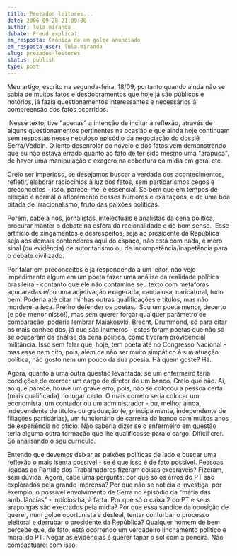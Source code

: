 ```yaml
---
title: Prezados leitores...
date: 2006-09-28 21:00:00
author: lula.miranda
debate: Freud explica?
em_resposta: Crônica de um golpe anunciado
em_resposta_user: lula.miranda
slug: prezados-leitores
status: publish 
type: post
---
```


Meu artigo, escrito na segunda-feira, 18/09, portanto quando ainda não se sabia de muitos fatos e desdobramentos que hoje já são públicos e notórios, já fazia questionamentos interessantes e necessários à compreensão dos fatos ocorridos.


 Nesse texto, tive "apenas" a intenção de incitar à reflexão, através de alguns questionamentos pertinentes na ocasião e que ainda hoje continuam sem respostas nesse nebuloso episódio da negociação do dossiê Serra/Vedoin. O lento desenrolar do novelo e dos fatos vem demonstrando que eu não estava errado quanto ao fato de ter sido mesmo uma "arapuca", de haver uma manipulação e exagero na cobertura da mídia em geral etc. 


Creio ser imperioso, se desejamos buscar a verdade dos acontecimentos, refletir, elaborar raciocínios à luz dos fatos, sem partidarismos cegos e preconceitos - isso, parece-me, é essencial. Se bem que em tempos de eleição é normal o afloramento desses humores e exaltações, e de uma boa pitada de irracionalismo, fruto das paixões políticas. 


Porém, cabe a nós, jornalistas, intelectuais e analistas da cena política, procurar manter o debate na esfera da racionalidade e do bom senso.  Esse artifício de xingamentos e desrespeitos, seja ao presidente da República seja aos demais contendores aqui do espaço, não está com nada, é mero sinal (ou evidência) de autoritarismo ou de incompetência/inapetência para o debate civilizado. 


  
Por falar em preconceitos e já respondendo a um leitor, não vejo impedimento algum em um poeta fazer uma análise da realidade política brasileira - contanto que ele não contamine seu texto com metáforas açucaradas e/ou uma adjetivação exagerada, caudalosa, caricatural, tudo bem. Poderia até citar minhas outras qualificações e títulos, mas não morderei a isca. Prefiro defender os poetas.  Sou um poeta menor, decerto (e põe menor nisso!), mas sem querer forçar qualquer parâmetro de comparação, poderia lembrar Maiakosvki, Brecht, Drummond, só para citar os mais conhecidos, já que são inúmeros - estes foram poetas que não só se ocuparam da análise da cena política, como tiveram providencial militância. Isso sem falar que, hoje, tem poeta até no Congresso Nacional - mas esse nem cito, pois, além de não ser muito simpático à sua atuação política, não gosto nem um pouco da sua poesia. Há quem goste? Há. 


  
Agora, quanto a uma outra questão levantada: se um enfermeiro teria condições de exercer um cargo de diretor de um banco. Creio que não. Aí, ao que parece, houve um grave erro, pois, não se colocou a pessoa certa (mais qualificada) no lugar certo. O mais correto seria colocar um economista, um contador ou um administrador - ou, melhor ainda, independente de títulos ou graduação (e, principalmente, independente de filiações partidárias), um funcionário de carreira do banco com muitos anos de experiência no ofício. Não saberia dizer se o enfermeiro em questão teria alguma outra formação que lhe qualificasse para o cargo. Difícil crer. Só analisando o seu currículo.


  
Entendo que devemos deixar as paixões políticas de lado e buscar uma reflexão o mais isenta possível - se é que isso é de fato possível. Pessoas ligadas ao Partido dos Trabalhadores fizeram coisas execráveis? Fizeram, sem dúvida. Agora, cabe uma pergunta: por que só os erros do PT são explorados pela grande imprensa? Por que não se noticia e investiga, por exemplo, o possível envolvimento de Serra no episódio da "máfia das ambulâncias" - indícios há, à farta. Por que só o caixa 2 do PT e seus arapongas são execrados pela mídia? Por que essa sandice da oposição de querer, num golpe oportunista e desleal, tentar conturbar o processo eleitoral e derrubar o presidente da República? Qualquer homem de bem percebe que, de fato, está ocorrendo um verdadeiro linchamento político e moral do PT. Negar as evidências é querer tapar o sol com a peneira. Não compactuarei com isso.  



